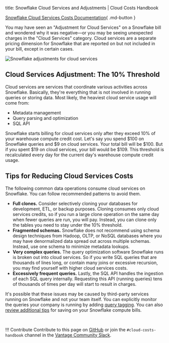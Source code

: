 title: Snowflake Cloud Services and Adjustments | Cloud Costs Handbook

[Snowflake Cloud Services Costs Documentation](https://docs.snowflake.com/en/user-guide/cost-understanding-compute#cloud-service-credit-usage){ .md-button }

You may have seen an "Adjustment for Cloud Services" on a Snowflake bill and wondered why it was negative—or you may be seeing unexpected charges in the "Cloud Services" category. Cloud services are a separate pricing dimension for Snowflake that are reported on but not included in your bill, except in certain cases.

![Snowflake adjustments for cloud services](/img/snowflake/snowflake-cloud-services.png)

## Cloud Services Adjustment: The 10% Threshold

Cloud services are services that coordinate various activities across Snowflake. Basically, they're everything that is not involved in running queries or storing data. Most likely, the heaviest cloud service usage will come from:

* Metadata management
* Query parsing and optimization
* SQL API

Snowflake starts billing for cloud services only after they exceed 10% of your warehouse compute credit cost. Let's say you spend $100 on Snowflake queries and $9 on cloud services. Your total bill will be $100. But if you spent $19 on cloud services, your bill would be $109. This threshold is recalculated every day for the current day's warehouse compute credit usage.

## Tips for Reducing Cloud Services Costs

The following common data operations consume cloud services on Snowflake. You can follow recommended patterns to avoid them.

* **Full clones.** Consider selectively cloning your databases for development, ETL, or backup purposes. Cloning consumes only cloud services credits, so if you run a large clone operation on the same day when fewer queries are run, you will pay. Instead, you can clone only the tables you need to stay under the 10% threshold.
* **Fragmented schemas.** Snowflake does not recommend using schema design techniques from Hadoop, OLTP, or NoSQL databases where you may have denormalized data spread out across multiple schemas. Instead, use one schema to minimize metadata lookups.
* **Very complex queries.** The query optimization software Snowflake runs is broken out into cloud services. So if you write SQL queries that are thousands of lines long, or contain many joins or excessive recursion, you may find yourself with higher cloud services costs.
* **Excessively frequent queries.** Lastly, the SQL API handles the ingestion of each SQL query internally. Requesting this API (running queries) tens of thousands of times per day will start to result in charges.

It's possible that these issues may be caused by third-party services running on Snowflake and not your team itself. You can explicitly monitor the queries your company is running by adding [query tagging](https://www.vantage.sh/blog/snowflake-costs-per-query-using-query-tags). You can also [review additional tips](https://www.vantage.sh/blog/snowflake-compute-costs) for saving on your Snowflake compute bills.

</br>

!!! Contribute
    Contribute to this page on [GitHub](https://github.com/vantage-sh/handbook) or join the `#cloud-costs-handbook` channel in the [Vantage Community Slack](https://vantage.sh/slack).